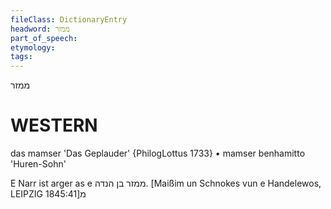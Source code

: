```yaml
---
fileClass: DictionaryEntry
headword: ממזר
part_of_speech: 
etymology: 
tags: 
---
```

ממזר

WESTERN
========

das mamser 'Das Geplauder' {PhilogLottus 1733}
	•	mamser benhamitto 'Huren-Sohn'

E Narr ist arger as e ממזר בן הנדה.
[Maißim un Schnokes vun e Handelewos, LEIPZIG 1845:41]מ